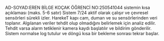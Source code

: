 AD-SOYAD:EREN BİLGE KOÇAK
ÖĞRENCİ NO:250541044
sistemin kısa açıklaması (maks. 5-6 satır)
Sistem 7/24 aktif olarak çalışır ve çevresel sensörleri sürekli izler.
 HarekeT kapı cam, duman ve su sensörlerinden veri toplanır.
 Algılanan veriler tehdit olup olmadığını belirlemek için analiz edilir.
 Tehdit varsa alarm tetiklenir kamera kaydı başlatılır ve bildirim gönderilir.
 Sistem normalse log tutulur ve döngü kısa bir bekleme sonrası tekrar başlar.
